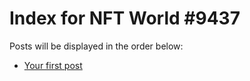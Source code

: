 # Index for NFT World #9437
Posts will be displayed in the order below:

- [Your first post](./001-first.md)

